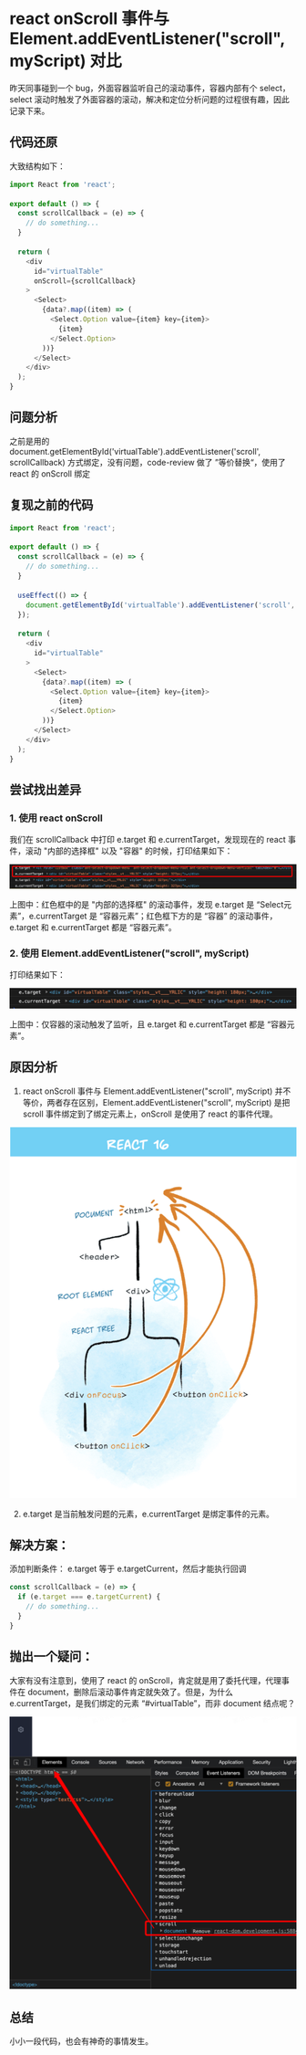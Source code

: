 # react onScroll 事件与 Element.addEventListener("scroll", myScript) 对比

昨天同事碰到一个 bug，外面容器监听自己的滚动事件，容器内部有个 select，select 滚动时触发了外面容器的滚动，解决和定位分析问题的过程很有趣，因此记录下来。

## 代码还原
大致结构如下：

```js
import React from 'react';

export default () => {
  const scrollCallback = (e) => {
    // do something...
  }

  return (
    <div
      id="virtualTable"
      onScroll={scrollCallback}
    >
      <Select>
        {data?.map((item) => (
          <Select.Option value={item} key={item}>
            {item}
          </Select.Option>
        ))}
      </Select>
    </div>
  );
}

```

## 问题分析
之前是用的 document.getElementById('virtualTable').addEventListener('scroll', scrollCallback) 方式绑定，没有问题，code-review 做了 ”等价替换“，使用了 react 的 onScroll 绑定

## 复现之前的代码

```js
import React from 'react';

export default () => {
  const scrollCallback = (e) => {
    // do something...
  }

  useEffect(() => {
    document.getElementById('virtualTable').addEventListener('scroll', scrollCallback);
  });

  return (
    <div
      id="virtualTable"
    >
      <Select>
        {data?.map((item) => (
          <Select.Option value={item} key={item}>
            {item}
          </Select.Option>
        ))}
      </Select>
    </div>
  );
}

```

## 尝试找出差异

### 1. 使用 react onScroll
我们在 scrollCallback 中打印 e.target 和 e.currentTarget，发现现在的 react 事件，滚动 "内部的选择框" 以及 "容器" 的时候，打印结果如下：

![image.png](./abcde.png)

上图中：红色框中的是 "内部的选择框" 的滚动事件，发现 e.target 是 “Select元素”，e.currentTarget 是 “容器元素”；红色框下方的是 “容器” 的滚动事件，e.target 和 e.currentTarget 都是 “容器元素”。

### 2. 使用 Element.addEventListener("scroll", myScript)
打印结果如下：

![image.png](./cdeee.png)

上图中：仅容器的滚动触发了监听，且 e.target 和 e.currentTarget 都是 “容器元素”。


## 原因分析
1. react onScroll 事件与 Element.addEventListener("scroll", myScript) 并不等价，两者存在区别，Element.addEventListener("scroll", myScript) 是把 scroll 事件绑定到了绑定元素上，onScroll 是使用了 react 的事件代理。

![image.png](./deffff.png)

2. e.target 是当前触发问题的元素，e.currentTarget 是绑定事件的元素。

## 解决方案：
添加判断条件： e.target 等于 e.targetCurrent，然后才能执行回调

```js
const scrollCallback = (e) => {
  if (e.target === e.targetCurrent) {
    // do something...
  }
}
```

## 抛出一个疑问：
大家有没有注意到，使用了 react 的 onScroll，肯定就是用了委托代理，代理事件在 document，删除后滚动事件肯定就失效了。但是，为什么 e.currentTarget，是我们绑定的元素 “#virtualTable”，而非 document 结点呢？

![image.png](./ffghk.png)

## 总结
小小一段代码，也会有神奇的事情发生。